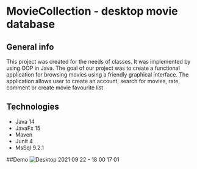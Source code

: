 # MovieCollection - desktop movie database

## General info
This project was created for the needs of classes. It was implemented by using OOP in Java.
The goal of our project was to create a functional application for browsing
movies using a friendly graphical interface. The application allows user to create an account, search for movies,
rate, comment or create movie favourite list

## Technologies
* Java 14
* JavaFx 15
* Maven
* Junit 4
* MsSql 9.2.1

##Demo
![Desktop 2021 09 22 - 18 00 17 01](https://user-images.githubusercontent.com/55559640/134398868-48433676-8c24-4635-9bd1-f11ed4e40cb1.gif)


